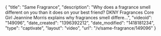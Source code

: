 {
    "title": "Same Fragrance",
    "description": "Why does a fragrance smell different on you than it does on your best friend? DKNY Fragrances Core Girl Jeannine Morris explains why fragrances smell differe...",
    "videoid": "149096",
    "date_created": "1396392212",
    "date_modified": "1418181234",
    "type": "captivate",
    "layout": "video",
    "url": "\/v\/same-fragrance\/149096"
}